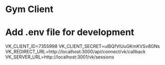 # Gym Client

# Add .env file for development

VK_CLIENT_ID=7355998
VK_CLIENT_SECRET=ulBQfVlUuGKmKVSv8GNs
VK_REDIRECT_URL=http://localhost:3000/api/connect/vk/callback
VK_SERVER_URL=http://localhost:3001/vk/sessions
